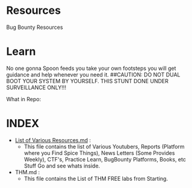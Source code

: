 # Resources
Bug Bounty Resources 
# Learn
No one gonna Spoon feeds you take your own footsteps you will get guidance and help whenever you need it.
##CAUTION: DO NOT DUAL BOOT YOUR SYSTEM BY YOURSELF. THIS STUNT DONE UNDER SURVEILLANCE ONLY!!!

What in Repo:
# INDEX
- [List of Various Resources.md](https://github.com/08hakr/Bug-Bounty-Resources-/blob/main/List%20of%20Various%20Resources.md) :
  - This file contains the list of Various Youtubers, Reports (Platform where you Find Spice Things), News Letters (Some Provides Weekly), CTF's, Practice Learn, BugBounty Platforms, Books, etc Stuff Go and see whats inside.
- THM.md :
  -  This file contains the List of THM FREE labs from Starting. 
